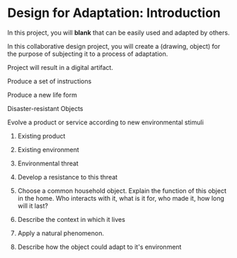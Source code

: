 # Design for Adaptation: Introduction

In this project, you will **blank** that can be easily used and adapted by others.

In this collaborative design project, you will create a (drawing, object) for the purpose of subjecting it to a process of adaptation.

Project will result in a digital artifact.

Produce a set of instructions

Produce a new life form



Disaster-resistant Objects

Evolve a product or service according to new environmental stimuli

1. Existing product
2. Existing environment
3. Environmental threat
4. Develop a resistance to this threat

1. Choose a common household object. Explain the function of this object in the home. Who interacts with it, what is it for, who made it, how long will it last?
2. Describe the context in which it lives
3. Apply a natural phenomenon.
4. Describe how the object could adapt to it's environment
